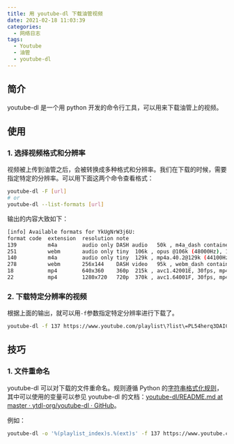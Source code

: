 ```yaml
---
title: 用 youtube-dl 下载油管视频
date: 2021-02-18 11:03:39
categories:
  - 网络日志
tags:
  - Youtube
  - 油管
  - youtube-dl
---
```


## 简介

youtube-dl 是一个用 python 开发的命令行工具，可以用来下载油管上的视频。

<!-- more -->

## 使用

### 1. 选择视频格式和分辨率

视频被上传到油管之后，会被转换成多种格式和分辨率。我们在下载的时候，需要指定特定的分辨率。可以用下面这两个命令查看格式：

```bash
youtube-dl -F [url]
# or
youtube-dl --list-formats [url]
```

输出的内容大致如下：

```bash
[info] Available formats for YkUgNrW3j6U:
format code  extension  resolution note
139          m4a        audio only DASH audio   50k , m4a_dash container, mp4a.40.5 (22050Hz), 7.34MiB
251          webm       audio only tiny  106k , opus @106k (48000Hz), 16.08MiB
140          m4a        audio only tiny  129k , mp4a.40.2@129k (44100Hz), 19.49MiB
278          webm       256x144    DASH video   95k , webm_dash container, vp9, 30fps, video only
18           mp4        640x360    360p  215k , avc1.42001E, 30fps, mp4a.40.2 (44100Hz), 32.49MiB
22           mp4        1280x720   720p  370k , avc1.64001F, 30fps, mp4a.40.2 (44100Hz) (best)
```

### 2. 下载特定分辨率的视频

根据上面的输出，就可以用`-f`参数指定特定分辨率进行下载了。

```bash
youtube-dl -f 137 https://www.youtube.com/playlist\?list\=PL54herq3DAICshHvaJlpZ6QOvvC4_JP2m
```

## 技巧

### 1. 文件重命名

youtube-dl 可以对下载的文件重命名。规则遵循 Python 的[字符串格式化规则](https://docs.python.org/2/library/stdtypes.html#string-formatting)，其中可以使用的变量可以参见 youtube-dl 的文档：[youtube-dl/README.md at master · ytdl-org/youtube-dl · GitHub](https://github.com/ytdl-org/youtube-dl/blob/master/README.md#output-template)。

例如：

```bash
youtube-dl -o '%(playlist_index)s.%(ext)s' -f 137 https://www.youtube.com/playlist\?list\=PL54herq3DAICshHvaJlpZ6QOvvC4_JP2m
```

